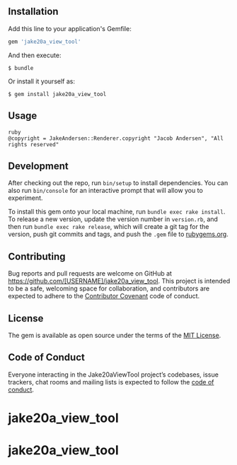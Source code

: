 

## Installation

Add this line to your application's Gemfile:

```ruby
gem 'jake20a_view_tool'
```

And then execute:

    $ bundle

Or install it yourself as:

    $ gem install jake20a_view_tool

## Usage
	ruby
	@copyright = JakeAndersen::Renderer.copyright "Jacob Andersen", "All rights reserved"

## Development

After checking out the repo, run `bin/setup` to install dependencies. You can also run `bin/console` for an interactive prompt that will allow you to experiment.

To install this gem onto your local machine, run `bundle exec rake install`. To release a new version, update the version number in `version.rb`, and then run `bundle exec rake release`, which will create a git tag for the version, push git commits and tags, and push the `.gem` file to [rubygems.org](https://rubygems.org).

## Contributing

Bug reports and pull requests are welcome on GitHub at https://github.com/[USERNAME]/jake20a_view_tool. This project is intended to be a safe, welcoming space for collaboration, and contributors are expected to adhere to the [Contributor Covenant](http://contributor-covenant.org) code of conduct.

## License

The gem is available as open source under the terms of the [MIT License](https://opensource.org/licenses/MIT).

## Code of Conduct

Everyone interacting in the Jake20aViewTool project’s codebases, issue trackers, chat rooms and mailing lists is expected to follow the [code of conduct](https://github.com/[USERNAME]/jake20a_view_tool/blob/master/CODE_OF_CONDUCT.md).
# jake20a_view_tool
# jake20a_view_tool
